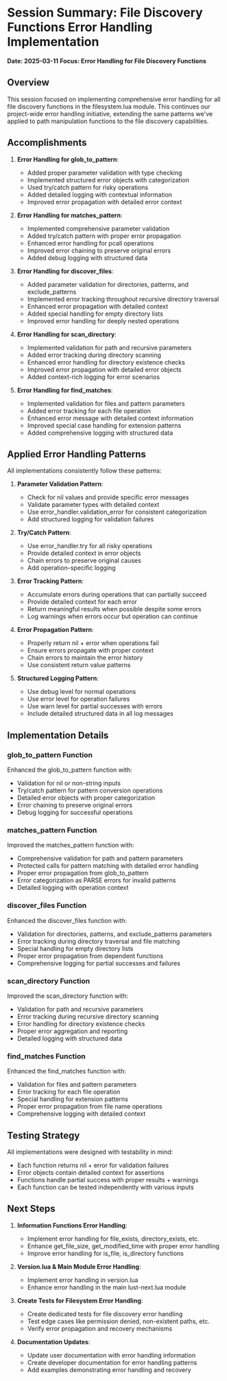 # Session Summary: File Discovery Functions Error Handling Implementation

**Date: 2025-03-11**
**Focus: Error Handling for File Discovery Functions**

## Overview

This session focused on implementing comprehensive error handling for all file discovery functions in the filesystem.lua module. This continues our project-wide error handling initiative, extending the same patterns we've applied to path manipulation functions to the file discovery capabilities.

## Accomplishments

1. **Error Handling for glob_to_pattern**:
   - Added proper parameter validation with type checking
   - Implemented structured error objects with categorization
   - Used try/catch pattern for risky operations
   - Added detailed logging with contextual information
   - Improved error propagation with detailed error context

2. **Error Handling for matches_pattern**:
   - Implemented comprehensive parameter validation 
   - Added try/catch pattern with proper error propagation
   - Enhanced error handling for pcall operations
   - Improved error chaining to preserve original errors
   - Added debug logging with structured data

3. **Error Handling for discover_files**:
   - Added parameter validation for directories, patterns, and exclude_patterns
   - Implemented error tracking throughout recursive directory traversal
   - Enhanced error propagation with detailed context
   - Added special handling for empty directory lists
   - Improved error handling for deeply nested operations

4. **Error Handling for scan_directory**:
   - Implemented validation for path and recursive parameters
   - Added error tracking during directory scanning
   - Enhanced error handling for directory existence checks
   - Improved error propagation with detailed error objects
   - Added context-rich logging for error scenarios

5. **Error Handling for find_matches**:
   - Implemented validation for files and pattern parameters
   - Added error tracking for each file operation
   - Enhanced error message with detailed context information
   - Improved special case handling for extension patterns
   - Added comprehensive logging with structured data

## Applied Error Handling Patterns

All implementations consistently follow these patterns:

1. **Parameter Validation Pattern**:
   - Check for nil values and provide specific error messages
   - Validate parameter types with detailed context
   - Use error_handler.validation_error for consistent categorization
   - Add structured logging for validation failures

2. **Try/Catch Pattern**:
   - Use error_handler.try for all risky operations
   - Provide detailed context in error objects
   - Chain errors to preserve original causes
   - Add operation-specific logging

3. **Error Tracking Pattern**:
   - Accumulate errors during operations that can partially succeed
   - Provide detailed context for each error
   - Return meaningful results when possible despite some errors
   - Log warnings when errors occur but operation can continue

4. **Error Propagation Pattern**:
   - Properly return nil + error when operations fail
   - Ensure errors propagate with proper context
   - Chain errors to maintain the error history
   - Use consistent return value patterns

5. **Structured Logging Pattern**:
   - Use debug level for normal operations
   - Use error level for operation failures
   - Use warn level for partial successes with errors
   - Include detailed structured data in all log messages

## Implementation Details

### glob_to_pattern Function

Enhanced the glob_to_pattern function with:
- Validation for nil or non-string inputs
- Try/catch pattern for pattern conversion operations
- Detailed error objects with proper categorization
- Error chaining to preserve original errors
- Debug logging for successful operations

### matches_pattern Function

Improved the matches_pattern function with:
- Comprehensive validation for path and pattern parameters
- Protected calls for pattern matching with detailed error handling
- Proper error propagation from glob_to_pattern
- Error categorization as PARSE errors for invalid patterns
- Detailed logging with operation context

### discover_files Function

Enhanced the discover_files function with:
- Validation for directories, patterns, and exclude_patterns parameters
- Error tracking during directory traversal and file matching
- Special handling for empty directory lists
- Proper error propagation from dependent functions
- Comprehensive logging for partial successes and failures

### scan_directory Function

Improved the scan_directory function with:
- Validation for path and recursive parameters
- Error tracking during recursive directory scanning
- Error handling for directory existence checks
- Proper error aggregation and reporting
- Detailed logging with structured data

### find_matches Function

Enhanced the find_matches function with:
- Validation for files and pattern parameters
- Error tracking for each file operation
- Special handling for extension patterns
- Proper error propagation from file name operations
- Comprehensive logging with detailed context

## Testing Strategy

All implementations were designed with testability in mind:
- Each function returns nil + error for validation failures
- Error objects contain detailed context for assertions
- Functions handle partial success with proper results + warnings
- Each function can be tested independently with various inputs

## Next Steps

1. **Information Functions Error Handling**:
   - Implement error handling for file_exists, directory_exists, etc.
   - Enhance get_file_size, get_modified_time with proper error handling
   - Improve error handling for is_file, is_directory functions

2. **Version.lua & Main Module Error Handling**:
   - Implement error handling in version.lua
   - Enhance error handling in the main lust-next.lua module

3. **Create Tests for Filesystem Error Handling**:
   - Create dedicated tests for file discovery error handling
   - Test edge cases like permission denied, non-existent paths, etc.
   - Verify error propagation and recovery mechanisms

4. **Documentation Updates**:
   - Update user documentation with error handling information
   - Create developer documentation for error handling patterns
   - Add examples demonstrating error handling and recovery